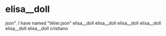 # elisa__doll
json". I have named "tikler.json" elisa__doll
elisa__doll elisa__doll elisa__doll elisa__doll elisa__doll cristiano
